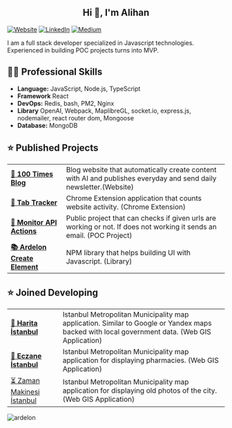 <h2 align="center">Hi 👋, I'm Alihan</h2>


[
![Website](https://img.shields.io/badge/Website-CC5500?style=for-the-badge&logo=&logoColor=white)](https://100times.blog/) [ ![LinkedIn](https://img.shields.io/badge/LinkedIn-4682B4?style=for-the-badge&logo=linkedin&logoColor=white)](https://www.linkedin.com/in/alihankeskin/) [![Medium](https://img.shields.io/badge/Medium-555555?style=for-the-badge&logo=medium&logoColor=white)](https://medium.com/@akeskinw)

I am a full stack developer specialized in Javascript technologies. Experienced in building POC projects turns into MVP.

## 👨‍💻 Professional Skills

-  **Language:**  JavaScript, Node.js, TypeScript
-  **Framework** React
-  **DevOps:**   Redis, bash, PM2, Nginx
-  **Library** OpenAI, Webpack, MaplibreGL, socket.io, express.js, nodemailer, react router dom, Mongoose
-  **Database:** MongoDB


## ⭐ Published Projects

<table>
  <tbody>
    <tr>
      <td><a href="https://100times.blog/"><b>🚀 100 Times Blog</b></a></td>
      <td>Blog website that automatically create content with AI and publishes everyday and send daily newsletter.(Website)</td>
    </tr>
      <tr>
      <td><a href="https://chromewebstore.google.com/detail/tab-tracker/effjhkgfakdenmlpfeadfcdofghpffki?hl=tr"><b>🤖 Tab Tracker</b></a></td>
      <td>Chrome Extension application that counts website activity. (Chrome Extension)</td>
    </tr>
     <tr>
      <td><a href="https://github.com/Ardelon/monitor-api-actions"><b>🔢 Monitor API Actions</b></a></td>
      <td>Public project that can checks if given urls are working or not. If does not working it sends an email. (POC Project)</td>
    </tr>
      <tr>
      <td><a href="https://www.npmjs.com/package/ardelon-create-element"><b>📚 Ardelon Create Element</b></a></td>
      <td>NPM library that helps building UI with Javascript. (Library)</td>
    </tr>
  </tbody>
</table>

## ⭐️ Joined Developing

<table>
  <tbody>
    <tr>
      <td><a href="https://harita.istanbul"><b>🚀 Harita İstanbul</b></a></td>
      <td>Istanbul Metropolitan Municipality map application. Similar to Google or Yandex maps backed with local government data. (Web GIS Application)</td>
    </tr>
      <tr>
      <td><a href="https://eczane.ibb.istanbul/)"><b>💊 Eczane İstanbul</b></a></td>
      <td>Istanbul Metropolitan Municipality map application for displaying pharmacies. (Web GIS Application)</td>
    </tr>
     <tr>
      <td><a href="https://zamanmakinesi.ibb.gov.tr/">⏳ Zaman Makinesi İstanbul</b></a></td>
      <td>Istanbul Metropolitan Municipality map application for displaying old photos of the city.(Web GIS Application)</td>
    </tr>
      
  </tbody>
</table>

<p align="left"> <img src="https://komarev.com/ghpvc/?username=ardelon&label=Profile%20views&color=0e75b6&style=flat" alt="ardelon" /> </p
